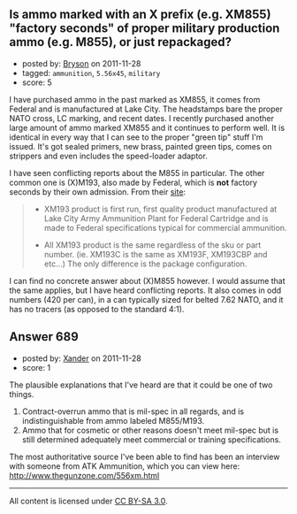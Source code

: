 ## Is ammo marked with an X prefix (e.g. XM855) "factory seconds" of proper military production ammo (e.g. M855), or just repackaged?

- posted by: [Bryson](https://stackexchange.com/users/-1/32-bryson) on 2011-11-28
- tagged: `ammunition`, `5.56x45`, `military`
- score: 5

I have purchased ammo in the past marked as XM855, it comes from Federal and is manufactured at Lake City. The headstamps bare the proper NATO cross, LC marking, and recent dates. I recently purchased another large amount of ammo marked XM855 and it continues to perform well. It is identical in every way that I can see to the proper "green tip" stuff I'm issued. It's got sealed primers, new brass, painted green tips, comes on strippers and even includes the speed-loader adaptor. 

I have seen conflicting reports about the M855 in particular. The other common one is (X)M193, also made by Federal, which is <strong>not</strong> factory seconds by their own admission. From their <a href="http://www.federalpremium.com/resources/xm193.aspx">site</a>:

>  - XM193 product is first run, first quality product manufactured at Lake City Army Ammunition Plant for Federal Cartridge and is made to
> Federal specifications typical for commercial ammunition.
> 
>  - All XM193 product is the same regardless of the sku or part number. (ie. XM193C is the same as XM193F, XM193CBP and etc…) The only
> difference is the package configuration.

I can find no concrete answer about (X)M855 however. I would assume that the same applies, but I have heard conflicting reports. It also comes in odd numbers (420 per can), in a can typically sized for belted 7.62 NATO, and it has no tracers (as opposed to the standard 4:1).


## Answer 689

- posted by: [Xander](https://stackexchange.com/users/-1/9-xander) on 2011-11-28
- score: 1

The plausible explanations that I've heard are that it could be one of two things.

1) Contract-overrun ammo that is mil-spec in all regards, and is indistinguishable from ammo  labeled M855/M193.
2) Ammo that for cosmetic or other reasons doesn't meet mil-spec but is still determined adequately meet commercial or training specifications.  

The most authoritative source I've been able to find has been an interview with someone from ATK Ammunition, which you can view here: http://www.thegunzone.com/556xm.html




---

All content is licensed under [CC BY-SA 3.0](https://creativecommons.org/licenses/by-sa/3.0/).
